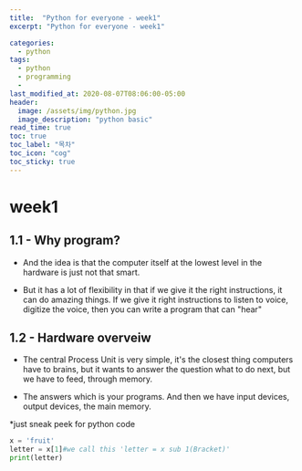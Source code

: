 ```yaml
---
title:  "Python for everyone - week1"
excerpt: "Python for everyone - week1"

categories:
  - python
tags:
  - python
  - programming
  - 
last_modified_at: 2020-08-07T08:06:00-05:00
header:
  image: /assets/img/python.jpg
  image_description: "python basic"
read_time: true
toc: true
toc_label: "목차"
toc_icon: "cog"
toc_sticky: true
---
```



# week1 
## 1.1 - Why program? 
 - And the idea is that the computer itself at the lowest level in the hardware is just not that smart.

 - But it has a lot of flexibility in that if we give it the right instructions, it can do amazing things. If we give it right instructions to listen to voice, digitize the voice, then you can write a program that can "hear"

## 1.2 -  Hardware overveiw

- The central Process Unit is very simple, it's the closest thing computers have to brains, but it wants to answer the question what to do next, but we have to feed, through memory.

- The answers which is your programs. And then we have input devices, output devices, the main memory.

*just sneak peek for python code

```python
x = 'fruit'
letter = x[1]#we call this 'letter = x sub 1(Bracket)'
print(letter)
```

